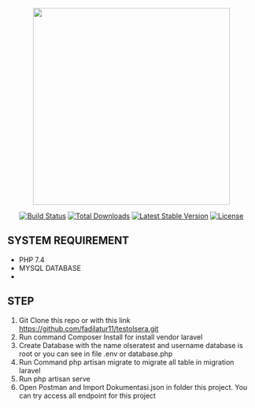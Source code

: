 <p align="center"><a href="https://laravel.com" target="_blank"><img src="https://raw.githubusercontent.com/laravel/art/master/logo-lockup/5%20SVG/2%20CMYK/1%20Full%20Color/laravel-logolockup-cmyk-red.svg" width="400"></a></p>

<p align="center">
<a href="https://travis-ci.org/laravel/framework"><img src="https://travis-ci.org/laravel/framework.svg" alt="Build Status"></a>
<a href="https://packagist.org/packages/laravel/framework"><img src="https://img.shields.io/packagist/dt/laravel/framework" alt="Total Downloads"></a>
<a href="https://packagist.org/packages/laravel/framework"><img src="https://img.shields.io/packagist/v/laravel/framework" alt="Latest Stable Version"></a>
<a href="https://packagist.org/packages/laravel/framework"><img src="https://img.shields.io/packagist/l/laravel/framework" alt="License"></a>
</p>

## SYSTEM REQUIREMENT
- PHP 7.4
- MYSQL DATABASE
-

## STEP
1. Git Clone this repo or with this link <a href="https://github.com/fadilatur11/testolsera.git">https://github.com/fadilatur11/testolsera.git</a>
2. Run command Composer Install for install vendor laravel
3. Create Database with the name olseratest and username database is root or you can see in file .env or database.php
4. Run Command php artisan migrate to migrate all table in migration laravel
5. Run php artisan serve
6. Open Postman and Import Dokumentasi.json in folder this project. You can try access all endpoint for this project
